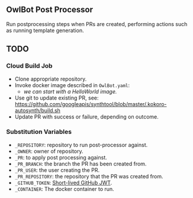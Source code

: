 ## OwlBot Post Processor

Run postprocessing steps when PRs are created, performing actions such as
running template generation.

## TODO

### Cloud Build Job

- Clone appropriate repository.
- Invoke docker image described in `OwlBot.yaml`:
  - _we can start with a HelloWorld image._
- Use git to update existing PR, see: https://github.com/googleapis/synthtool/blob/master/.kokoro-autosynth/build.sh
- Update PR with success or failure, depending on outcome.

### Substitution Variables

* `_REPOSITORY`: repository to run post-processor against.
* `_OWNER`: owner of repository.
* `_PR`: to apply post processing against.
* `_PR_BRANCH`: the branch the PR has been created from.
* `_PR_USER`: the user creating the PR.
* `_PR_REPOSITORY`: the repository that the PR was created from.
* `_GITHUB_TOKEN`: [Short-lived GitHub JWT](https://docs.github.com/en/free-pro-team@latest/developers/apps/authenticating-with-github-apps).
* `_CONTAINER`: The docker container to run.
